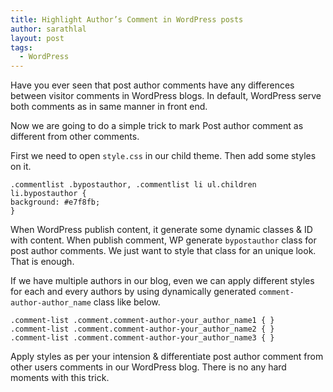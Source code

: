 ```yaml
---
title: Highlight Author’s Comment in WordPress posts
author: sarathlal
layout: post
tags:
  - WordPress
---
```

Have you ever seen that post author comments have any differences between visitor comments in WordPress blogs. In default, WordPress serve both comments as in same manner in front end.

Now we are going to do a simple trick to mark Post author comment as different from other comments.

First we need to open `style.css` in our child theme. Then add some styles on it.

	.commentlist .bypostauthor, .commentlist li ul.children li.bypostauthor {
	background: #e7f8fb;
	}

When WordPress publish content, it generate some dynamic classes & ID with content. When publish comment, WP generate `bypostauthor` class for post author comments. We just want to style that class for an unique look. That is enough.

If we have multiple authors in our blog, even we can apply different styles for each and every authors by using dynamically generated `comment-author-author_name` class like below.

	.comment-list .comment.comment-author-your_author_name1 { }
	.comment-list .comment.comment-author-your_author_name2 { }
	.comment-list .comment.comment-author-your_author_name3 { }

Apply styles as per your intension & differentiate post author comment from other users comments in our WordPress blog. There is no any hard moments with this trick.
